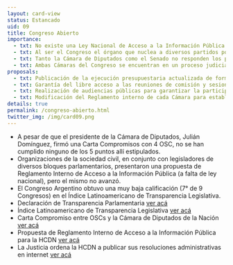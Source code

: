 ```yaml
---
layout: card-view
status: Estancado
uid: 09
title: Congreso Abierto
importance:
  - txt: No existe una Ley Nacional de Acceso a la Información Pública que obligue al Poder Legislativo a publicar información sobre su gestión y proceso legislativo.
  - txt: Al ser el Congreso el órgano que nuclea a diversos partidos políticos, resulta indispensable que rinda cuentas y brinde información a todos los ciudadanos sobre sus actividades.
  - txt: Tanto la Cámara de Diputados como el Senado no responden los pedidos de acceso a la información pública de periodistas y organizaciones de la sociedad civil.
  - txt: Ambas Cámaras del Congreso se encuentran en un proceso judicial por negar el acceso a información pública a 4 OSC.
proposals:
  - txt: Publicación de la ejecución presupuestaria actualizada de forma regular; del listado de empleados legislativos; de las resoluciones administrativas internas; de los canjes de pasajes; de las becas y subsidios otorgados por los legisladores; entre otros.
  - txt: Garantía del libre acceso a las reuniones de comisión y sesiones plenarias en todos los casos.
  - txt: Realización de audiencias públicas para garantizar la participación de diversos sectores de la sociedad en el proceso legislativo.
  - txt: Modificación del Reglamento interno de cada Cámara para establecer la obligatoriedad de publicación de información administrativa.
details: true
permalink: /congreso-abierto.html
twitter_img: /img/card09.png
---
```


* A pesar de que el presidente de la Cámara de Diputados, Julián Domínguez, firmó una Carta Compromisos con 4 OSC, no se han cumplido ninguno de los 5 puntos allí estipulados.
* Organizaciones de la sociedad civil, en conjunto con legisladores de diversos bloques parlamentarios, presentaron una propuesta de Reglamento Interno de Acceso a la Información Pública (a falta de ley nacional), pero el mismo no avanzó.
* El Congreso Argentino obtuvo una muy baja calificación (7° de 9 Congresos) en el Índice Latinoamericano de Transparencia Legislativa.
* Declaración de Transparencia Parlamentaria [ver acá](http://openingparliament.s3.amazonaws.com/docs/declaration/1.0/spanish.pdf)
* Índice Latinoamericano de Transparencia Legislativa [ver acá](http://indice2014.transparencialegislativa.org/)
* Carta Compromiso entre OSCs y la Cámara de Diputados de la Nación [ver acá](http://www.directoriolegislativo.org/fotos/2012/11/Carta-de-Compromiso-con-HCDN.pdf)
* Propuesta de Reglamento Interno de Acceso a la Información Pública para la HCDN [ver acá](http://www.directoriolegislativo.org/wp-content/uploads/new/2015/11/Proyecto-de-resolución-sobre-libre-acceso-a-la-info-FINAL.docx)
* La Justicia ordena la HCDN a publicar sus resoluciones administrativas en internet [ver acá](http://poderciudadano.org/la-justicia-ordena-a-la-camara-de-diputados-publicar-sus-resoluciones-administrativas-en-internet/)
